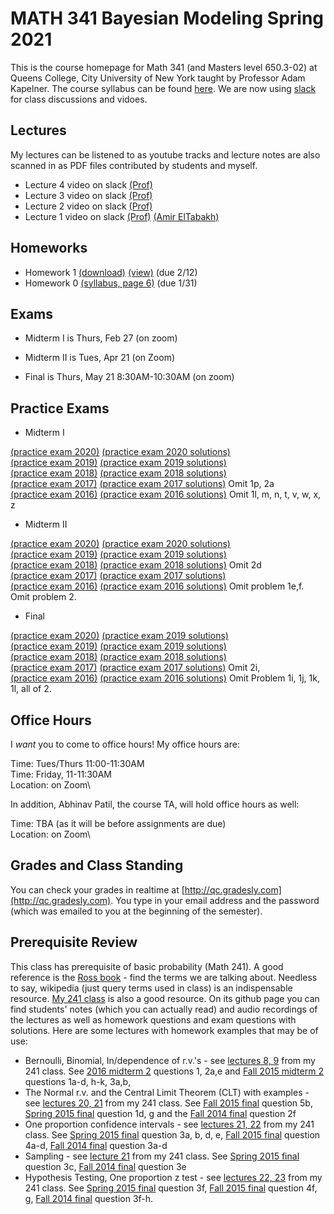 # MATH 341 Bayesian Modeling Spring 2021

This is the course homepage for Math 341 (and Masters level 650.3-02) at Queens College, City University of New York taught by Professor Adam Kapelner. The course syllabus can be found [here](https://github.com/kapelner/QC_Math_341_Spring_2021/blob/master/syllabus/syllabus.pdf). We are now using [slack](https://qcmath341.slack.com/) for class discussions and vidoes.

## Lectures

My lectures can be listened to as youtube tracks and lecture notes are also scanned in as PDF files contributed by students and myself.

<!-- 
* Lecture 23 video on slack [(Prof)](https://github.com/kapelner/QC_Math_341_Spring_2021/blob/master/lectures/lec23kap.pdf) [(Ah Yong Shin)](https://github.com/kapelner/QC_Math_341_Spring_2021/blob/master/lectures/lec23shin.pdf)
* Lecture 22 video on slack [(Prof)](https://github.com/kapelner/QC_Math_341_Spring_2021/blob/master/lectures/lec22kap.pdf) [(Ah Yong Shin)](https://github.com/kapelner/QC_Math_341_Spring_2021/blob/master/lectures/lec22shin.pdf)
* Lecture 21 video on slack [(Prof)](https://github.com/kapelner/QC_Math_341_Spring_2021/blob/master/lectures/lec21kap.pdf) [(Ah Yong Shin)](https://github.com/kapelner/QC_Math_341_Spring_2021/blob/master/lectures/lec21shin.pdf) [(Christella Nissanthan)](https://github.com/kapelner/QC_Math_341_Spring_2021/blob/master/lectures/lec21nissanthan.pdf)
* Lecture 20 video on slack [(Prof)](https://github.com/kapelner/QC_Math_341_Spring_2021/blob/master/lectures/lec20kap.pdf) [(Ah Yong Shin)](https://github.com/kapelner/QC_Math_341_Spring_2021/blob/master/lectures/lec20shin.pdf) [(Christella Nissanthan)](https://github.com/kapelner/QC_Math_341_Spring_2021/blob/master/lectures/lec20nissanthan.pdf)
* Lecture 19 video on slack [(Prof)](https://github.com/kapelner/QC_Math_341_Spring_2021/blob/master/lectures/lec19kap.pdf) [(Ah Yong Shin)](https://github.com/kapelner/QC_Math_341_Spring_2021/blob/master/lectures/lec19shin.pdf) [(Christella Nissanthan)](https://github.com/kapelner/QC_Math_341_Spring_2021/blob/master/lectures/lec19nissanthan.pdf)
* Review 2 video on slack
* Lecture 18 video on slack [(Prof)](https://github.com/kapelner/QC_Math_341_Spring_2021/blob/master/lectures/lec18kap.pdf) [(Rameasa Arna)](https://github.com/kapelner/QC_Math_341_Spring_2021/blob/master/lectures/lec18arna.pdf) [(Christella Nissanthan)](https://github.com/kapelner/QC_Math_341_Spring_2021/blob/master/lectures/lec18nissanthan.pdf)
* Lecture 17 and Review video on slack [(Prof)](https://github.com/kapelner/QC_Math_341_Spring_2021/blob/master/lectures/lec17kap.pdf) [(Ah Yong Shin)](https://github.com/kapelner/QC_Math_341_Spring_2021/blob/master/lectures/lec17shin.pdf) [(Christella Nissanthan)](https://github.com/kapelner/QC_Math_341_Spring_2021/blob/master/lectures/lec17nissanthan.pdf)
* Lecture 16 video on slack [(Prof)](https://github.com/kapelner/QC_Math_341_Spring_2021/blob/master/lectures/lec16kap.pdf) [(Antoinette Hemlall)](https://github.com/kapelner/QC_Math_341_Spring_2021/blob/master/lectures/lec16hemlall.pdf) [(Rameasa Arna)](https://github.com/kapelner/QC_Math_341_Spring_2021/blob/master/lectures/lec16arna.pdf) [(Christella Nissanthan)](https://github.com/kapelner/QC_Math_341_Spring_2021/blob/master/lectures/lec16nissanthan.pdf)
* Lecture 15 video on slack [(Prof)](https://github.com/kapelner/QC_Math_341_Spring_2021/blob/master/lectures/lec15kap.pdf) [(Ah Yong Shin)](https://github.com/kapelner/QC_Math_341_Spring_2021/blob/master/lectures/lec15shin.pdf) [(Antoinette Hemlall)](https://github.com/kapelner/QC_Math_341_Spring_2021/blob/master/lectures/lec15hemlall.pdf) [(Christella Nissanthan)](https://github.com/kapelner/QC_Math_341_Spring_2021/blob/master/lectures/lec15nissanthan.pdf) [(Junhao Du)](https://github.com/kapelner/QC_Math_341_Spring_2021/blob/master/lectures/lec15du.pdf) [(Shakif Shadman)](https://github.com/kapelner/QC_Math_341_Spring_2021/blob/master/lectures/lec15shadman.pdf) [(Rameasa Arna)](https://github.com/kapelner/QC_Math_341_Spring_2021/blob/master/lectures/lec15arna.pdf)
* Lecture 14 video on slack [(Prof)](https://github.com/kapelner/QC_Math_341_Spring_2021/blob/master/lectures/lec14kap.pdf) [(Antoinette Hemlall)](https://github.com/kapelner/QC_Math_341_Spring_2021/blob/master/lectures/lec14hemlall.pdf) [(Junhao Du)](https://github.com/kapelner/QC_Math_341_Spring_2021/blob/master/lectures/lec14du.pdf) [(Christella Nissanthan)](https://github.com/kapelner/QC_Math_341_Spring_2021/blob/master/lectures/lec14nissanthan.pdf)
* Lecture 13 video on slack [(Prof)](https://github.com/kapelner/QC_Math_341_Spring_2021/blob/master/lectures/lec13kap.pdf) [(Antoinette Hemlall)](https://github.com/kapelner/QC_Math_341_Spring_2021/blob/master/lectures/lec13hemlall.pdf) [(Junhao Du)](https://github.com/kapelner/QC_Math_341_Spring_2021/blob/master/lectures/lec13du.pdf) [(Ah Yong Shin)](https://github.com/kapelner/QC_Math_341_Spring_2021/blob/master/lectures/lec13shin.pdf) [(Christella Nissanthan)](https://github.com/kapelner/QC_Math_341_Spring_2021/blob/master/lectures/lec12nissanthan.pdf)
* Lecture 12 video on slack [(Ah Yong Shin)](https://github.com/kapelner/QC_Math_341_Spring_2021/blob/master/lectures/lec12shin.pdf) [(Antoinette Hemlall)](https://github.com/kapelner/QC_Math_341_Spring_2021/blob/master/lectures/lec12hemlall.pdf) [(Junhao Du)](https://github.com/kapelner/QC_Math_341_Spring_2021/blob/master/lectures/lec12du.pdf) [(Prof)](https://github.com/kapelner/QC_Math_341_Spring_2021/blob/master/lectures/lec12kap.pdf) [(Christella Nissanthan)](https://github.com/kapelner/QC_Math_341_Spring_2021/blob/master/lectures/lec12nissanthan.pdf)
* Lecture 11 [(audio)](https://youtu.be/Qj-Q3vehOrg) [(Ah Yong Shin)](https://github.com/kapelner/QC_Math_341_Spring_2021/blob/master/lectures/lec11shin.pdf) [(Junhao Du)](https://github.com/kapelner/QC_Math_341_Spring_2021/blob/master/lectures/lec11du.pdf) [(Christella Nissanthan)](https://github.com/kapelner/QC_Math_341_Spring_2021/blob/master/lectures/lec11nissanthan.pdf)
* Lecture 10 [(audio)](https://youtu.be/ogjjHMI5e5A) [(Ah Yong Shin)](https://github.com/kapelner/QC_Math_341_Spring_2021/blob/master/lectures/lec10shin.pdf) [(Adriana Sham)](https://github.com/kapelner/QC_Math_341_Spring_2021/blob/master/lectures/lec10Sham.pdf) [(Junhao Du)](https://github.com/kapelner/QC_Math_341_Spring_2021/blob/master/lectures/lec10du.pdf) [(Christella Nissanthan)](https://github.com/kapelner/QC_Math_341_Spring_2021/blob/master/lectures/lec10nissanthan.pdf)
* Lecture 9 [(audio)](https://youtu.be/xb1aKYcZ24g) [(Ah Yong Shin)](https://github.com/kapelner/QC_Math_341_Spring_2021/blob/master/lectures/lec09shin.pdf) [(Adriana Sham)](https://github.com/kapelner/QC_Math_341_Spring_2021/blob/master/lectures/lec09Sham.pdf) [(Junhao Du)](https://github.com/kapelner/QC_Math_341_Spring_2021/blob/master/lectures/lec09du.pdf) [(Christella Nissanthan)](https://github.com/kapelner/QC_Math_341_Spring_2021/blob/master/lectures/lec09nissanthan.pdf)
 * Lecture 8 [(audio)](https://youtu.be/CWv2i1LtmoY) [(Junhao Du)](https://github.com/kapelner/QC_Math_341_Spring_2021/blob/master/lectures/lec08du.pdf) [(Antoinette Hemlall)](https://github.com/kapelner/QC_Math_341_Spring_2021/blob/master/lectures/lec08hemlall.pdf) [(Christella Nissanthan)](https://github.com/kapelner/QC_Math_341_Spring_2021/blob/master/lectures/lec08nissanthan.pdf) [(Shakif Shadman)](https://github.com/kapelner/QC_Math_341_Spring_2021/blob/master/lectures/lec08shadman.pdf) [(Rameasa Arna)](https://github.com/kapelner/QC_Math_341_Spring_2021/blob/master/lectures/lec08arna.pdf)
* Lecture 7 [(audio)](https://youtu.be/lwY4UA7jch4) [(Junhao Du)](https://github.com/kapelner/QC_Math_341_Spring_2021/blob/master/lectures/lec07du.pdf) [(Antoinette Hemlall)](https://github.com/kapelner/QC_Math_341_Spring_2021/blob/master/lectures/lec07hemlall.pdf) [(Christella Nissanthan)](https://github.com/kapelner/QC_Math_341_Spring_2021/blob/master/lectures/lec07nissanthan.pdf) [(Shakif Shadman)](https://github.com/kapelner/QC_Math_341_Spring_2021/blob/master/lectures/lec07shadman.pdf) [(Rameasa Arna)](https://github.com/kapelner/QC_Math_341_Spring_2021/blob/master/lectures/lec07arna.pdf)
* Lecture 6 [(audio)](https://youtu.be/iR5qPL_-kj0) [(Antoinette Hemlall)](https://github.com/kapelner/QC_Math_341_Spring_2021/blob/master/lectures/lec06hemlall.pdf) [(Christella Nissanthan)](https://github.com/kapelner/QC_Math_341_Spring_2021/blob/master/lectures/lec06nissanthan.pdf) [(Shakif Shadman)](https://github.com/kapelner/QC_Math_341_Spring_2021/blob/master/lectures/lec06shadman.pdf) [(Ah Yong Shin)](https://github.com/kapelner/QC_Math_341_Spring_2021/blob/master/lectures/lec06shin.pdf) [(Rameasa Arna)](https://github.com/kapelner/QC_Math_341_Spring_2021/blob/master/lectures/lec06arna.pdf)
* Lecture 5 [(audio)](https://youtu.be/lwtGlu5LcxI) [(Antoinette Hemlall)](https://github.com/kapelner/QC_Math_341_Spring_2021/blob/master/lectures/lec05hemlall.pdf) [(Christella Nissanthan)](https://github.com/kapelner/QC_Math_341_Spring_2021/blob/master/lectures/lec05nissanthan.pdf) [(Shakif Shadman)](https://github.com/kapelner/QC_Math_341_Spring_2021/blob/master/lectures/lec05shadman.pdf) [(Ah Yong Shin)](https://github.com/kapelner/QC_Math_341_Spring_2021/blob/master/lectures/lec05shin.pdf) [(Rameasa Arna)](https://github.com/kapelner/QC_Math_341_Spring_2021/blob/master/lectures/lec05arna.pdf)   --> 
* Lecture 4 video on slack [(Prof)](https://github.com/kapelner/QC_Math_341_Spring_2021/blob/master/lectures/lec04kap.pdf) 
* Lecture 3 video on slack [(Prof)](https://github.com/kapelner/QC_Math_341_Spring_2021/blob/master/lectures/lec03kap.pdf) 
* Lecture 2 video on slack [(Prof)](https://github.com/kapelner/QC_Math_341_Spring_2021/blob/master/lectures/lec02kap.pdf) 
* Lecture 1 video on slack [(Prof)](https://github.com/kapelner/QC_Math_341_Spring_2021/blob/master/lectures/lec01kap.pdf) [(Amir ElTabakh)](https://github.com/sfnxboy/QC_Math_341_Spring_2021/blob/main/lectures/lec01ElTabakh.pdf)


## Homeworks

<!--
* Homework 8 [(download)](https://github.com/kapelner/QC_Math_341_Spring_2021/blob/master/homeworks/hw08/hw08.pdf?raw=true) [(view)](https://github.com/kapelner/QC_Math_341_Spring_2021/blob/master/homeworks/hw08/hw08.pdf) (due 5/19)
* Homework 7 [(download)](https://github.com/kapelner/QC_Math_341_Spring_2021/blob/master/homeworks/hw07/hw07.pdf?raw=true) [(view)](https://github.com/kapelner/QC_Math_341_Spring_2021/blob/master/homeworks/hw07/hw07.pdf) (due 5/8)
* Homework 6 [(download)](https://github.com/kapelner/QC_Math_341_Spring_2021/blob/master/homeworks/hw06/hw06.pdf?raw=true) [(view)](https://github.com/kapelner/QC_Math_341_Spring_2021/blob/master/homeworks/hw06/hw06.pdf) (due 4/20)
* Homework 5 [(download)](https://github.com/kapelner/QC_Math_341_Spring_2021/blob/master/homeworks/hw05/hw05.pdf?raw=true) [(view)](https://github.com/kapelner/QC_Math_341_Spring_2021/blob/master/homeworks/hw05/hw05.pdf) (due 3/29)
* Homework 4 [(download)](https://github.com/kapelner/QC_Math_341_Spring_2021/blob/master/homeworks/hw04/hw04.pdf?raw=true) [(view)](https://github.com/kapelner/QC_Math_341_Spring_2021/blob/master/homeworks/hw04/hw04.pdf) (due 3/16)
* Homework 3 [(download)](https://github.com/kapelner/QC_Math_341_Spring_2021/blob/master/homeworks/hw03/hw03.pdf?raw=true) [(view)](https://github.com/kapelner/QC_Math_341_Spring_2021/blob/master/homeworks/hw03/hw03.pdf) (due 2/28)
* Homework 2 [(download)](https://github.com/kapelner/QC_Math_341_Spring_2021/blob/master/homeworks/hw02/hw02.pdf?raw=true) [(view)](https://github.com/kapelner/QC_Math_341_Spring_2021/blob/master/homeworks/hw02/hw02.pdf) (due 2/21)-->
* Homework 1 [(download)](https://github.com/kapelner/QC_Math_341_Spring_2021/blob/master/homeworks/hw01/hw01.pdf?raw=true) [(view)](https://github.com/kapelner/QC_Math_341_Spring_2021/blob/master/homeworks/hw01/hw01.pdf) (due 2/12)
* Homework 0 [(syllabus, page 6)](https://github.com/kapelner/QC_Math_341_Spring_2021/blob/master/syllabus/syllabus.pdf?raw=true) (due 1/31)


## Exams

* Midterm I is Thurs, Feb 27 (on zoom)

* Midterm II is Tues, Apr 21 (on Zoom)

* Final is Thurs, May 21 8:30AM-10:30AM (on zoom)

## Practice Exams

* Midterm I

[(practice exam 2020)](https://github.com/kapelner/QC_Math_341_Spring_2020/blob/master/exams/midterm1/midterm1.pdf) [(practice exam 2020 solutions)](https://github.com/kapelner/QC_Math_341_Spring_2020/blob/master/exams/midterm1/midterm1_solutions.pdf)\
[(practice exam 2019)](https://github.com/kapelner/QC_Math_341_Spring_2019/blob/master/exams/midterm1/midterm1.pdf) [(practice exam 2019 solutions)](https://github.com/kapelner/QC_Math_341_Spring_2019/blob/master/exams/midterm1/midterm1_solutions.pdf)\
[(practice exam 2018)](https://github.com/kapelner/QC_Math_341_Spring_2018/blob/master/exams/midterm1/midterm1.pdf) [(practice exam 2018 solutions)](https://github.com/kapelner/QC_Math_341_Spring_2018/blob/master/exams/midterm1/midterm1_solutions.pdf)\
[(practice exam 2017)](https://github.com/kapelner/QC_Math_341_Spring_2017/blob/master/exams/midterm1/midterm1.pdf) [(practice exam 2017 solutions)](https://github.com/kapelner/QC_Math_341_Spring_2017/blob/master/exams/midterm1/midterm1_solutions.pdf) Omit 1p, 2a\
[(practice exam 2016)](https://github.com/kapelner/QC_Math_390.03-02_Spr_2016/blob/master/exams/midterm1/midterm1.pdf) [(practice exam 2016 solutions)](https://github.com/kapelner/QC_Math_390.03-02_Spr_2016/blob/master/exams/midterm1/midterm1_solutions.pdf) Omit 1l, m, n, t, v, w, x, z

* Midterm II

[(practice exam 2020)](https://github.com/kapelner/QC_Math_341_Spring_2020/blob/master/exams/midterm2/midterm2.pdf) [(practice exam 2020 solutions)](https://github.com/kapelner/QC_Math_341_Spring_2020/blob/master/exams/midterm2/midterm2_solutions.pdf)\
[(practice exam 2019)](https://github.com/kapelner/QC_Math_341_Spring_2019/blob/master/exams/midterm2/midterm2.pdf) [(practice exam 2019 solutions)](https://github.com/kapelner/QC_Math_341_Spring_2019/blob/master/exams/midterm2/midterm2_solutions.pdf)\
[(practice exam 2018)](https://github.com/kapelner/QC_Math_341_Spring_2018/blob/master/exams/midterm2/midterm2.pdf) [(practice exam 2018 solutions)](https://github.com/kapelner/QC_Math_341_Spring_2018/blob/master/exams/midterm2/midterm2_solutions.pdf) Omit 2d\
[(practice exam 2017)](https://github.com/kapelner/QC_Math_341_Spring_2017/blob/master/exams/midterm2/midterm2.pdf) [(practice exam 2017 solutions)](https://github.com/kapelner/QC_Math_341_Spring_2017/blob/master/exams/midterm2/midterm2_solutions.pdf)\
[(practice exam 2016)](https://github.com/kapelner/QC_Math_390.03-02_Spr_2016/blob/master/exams/midterm2/midterm2.pdf) [(practice exam 2016 solutions)](https://github.com/kapelner/QC_Math_390.03-02_Spr_2016/blob/master/exams/midterm2/midterm2_solutions.pdf) Omit problem 1e,f. Omit problem 2.

* Final

[(practice exam 2020)](https://github.com/kapelner/QC_Math_341_Spring_2020/blob/master/exams/final/final.pdf) [(practice exam 2019 solutions)](https://github.com/kapelner/QC_Math_341_Spring_2020/blob/master/exams/final/final_solutions.pdf)\
[(practice exam 2019)](https://github.com/kapelner/QC_Math_341_Spring_2019/blob/master/exams/final/final.pdf) [(practice exam 2019 solutions)](https://github.com/kapelner/QC_Math_341_Spring_2019/blob/master/exams/final/final_solutions.pdf)\
[(practice exam 2018)](https://github.com/kapelner/QC_Math_341_Spring_2018/blob/master/exams/final/final.pdf) [(practice exam 2018 solutions)](https://github.com/kapelner/QC_Math_341_Spring_2018/blob/master/exams/final/final_solutions.pdf)\
[(practice exam 2017)](https://github.com/kapelner/QC_Math_341_Spring_2017/blob/master/exams/final/final.pdf) [(practice exam 2017 solutions)](https://github.com/kapelner/QC_Math_341_Spring_2017/blob/master/exams/final/final_solutions.pdf) Omit 2i, \
[(practice exam 2016)](https://github.com/kapelner/QC_Math_390.03-02_Spr_2016/blob/master/exams/final/final.pdf) [(practice exam 2016 solutions)](https://github.com/kapelner/QC_Math_390.03-02_Spr_2016/blob/master/exams/final/final_solutions.pdf) Omit Problem 1i, 1j, 1k, 1l, all of 2.

## Office Hours

I *want* you to come to office hours! My office hours are:

Time: Tues/Thurs 11:00-11:30AM\
Time: Friday, 11-11:30AM\
Location: on Zoom\

In addition, Abhinav Patil, the course TA, will hold office hours as well:

Time: TBA (as it will be before assignments are due)\
Location: on Zoom\

## Grades and Class Standing

You can check your grades in realtime at [http://qc.gradesly.com](http://qc.gradesly.com). You type in your email address and the password (which was emailed to you at the beginning of the semester).


## Prerequisite Review

This class has prerequisite of basic probability (Math 241). A good reference is the [Ross book](https://www.amazon.com/First-Course-Probability-6th/dp/0130338516/ref=sr_1_6?ie=UTF8&qid=1504062810&sr=8-6&keywords=probability+ross) - find the terms we are talking about. Needless to say, wikipedia (just query terms used in class) is an indispensable resource. [My 241 class](https://github.com/kapelner/QC_Math_241_Fall_2016) is also a good resource. On its github page you can find students' notes (which you can actually read) and audio recordings of the lectures as well as homework questions and exam questions with solutions. Here are some lectures with homework examples that may be of use:

* Bernoulli, Binomial, In/dependence of r.v.'s - see [lectures 8, 9](https://github.com/kapelner/QC_Math_241_Fall_2016) from my 241 class. See [2016 midterm 2](https://github.com/kapelner/QC_Math_241_Fall_2016/blob/master/exams/midterm2/midterm2_solutions.pdf) questions 1, 2a,e and [Fall 2015 midterm 2](https://github.com/kapelner/QC_Math_241_Fall_2015/blob/master/exams/midterm2/midterm2_solutions.pdf) questions 1a-d, h-k, 3a,b, 
* The Normal r.v. and the Central Limit Theorem (CLT) with examples - see [lectures 20, 21](https://github.com/kapelner/QC_Math_241_Fall_2016) from my 241 class. See [Fall 2015 final](https://github.com/kapelner/QC_Math_241_Fall_2015/blob/master/exams/midterm2/midterm2_solutions.pdf) question 5b, [Spring 2015 final](https://github.com/kapelner/QC_Math_241_Spring_2015/blob/master/exams/final/final_solutions.pdf) question 1d, g and the [Fall 2014 final](https://github.com/kapelner/QC_Math_241_Fall_2014_15/blob/master/exams/final/final_solutions.pdf) question 2f
* One proportion confidence intervals - see [lectures 21, 22](https://github.com/kapelner/QC_Math_241_Fall_2016) from my 241 class. See [Spring 2015 final](https://github.com/kapelner/QC_Math_241_Spring_2015/blob/master/exams/final/final_solutions.pdf) question 3a, b, d, e, [Fall 2015 final](https://github.com/kapelner/QC_Math_241_Fall_2015/blob/master/exams/midterm2/midterm2_solutions.pdf) question 4a-d, [Fall 2014 final](https://github.com/kapelner/QC_Math_241_Fall_2014_15/blob/master/exams/final/final_solutions.pdf) question 3a-d
* Sampling - see [lecture 21](https://github.com/kapelner/QC_Math_241_Fall_2016) from my 241 class. See [Spring 2015 final](https://github.com/kapelner/QC_Math_241_Spring_2015/blob/master/exams/final/final_solutions.pdf) question 3c, [Fall 2014 final](https://github.com/kapelner/QC_Math_241_Fall_2014_15/blob/master/exams/final/final_solutions.pdf) question 3e
* Hypothesis Testing, One proportion z test - see [lectures 22, 23](https://github.com/kapelner/QC_Math_241_Fall_2016) from my 241 class. See [Spring 2015 final](https://github.com/kapelner/QC_Math_241_Spring_2015/blob/master/exams/final/final_solutions.pdf) question 3f, [Fall 2015 final](https://github.com/kapelner/QC_Math_241_Fall_2015/blob/master/exams/midterm2/midterm2_solutions.pdf) question 4f, g, [Fall 2014 final](https://github.com/kapelner/QC_Math_241_Fall_2014_15/blob/master/exams/final/final_solutions.pdf) question 3f-h.
